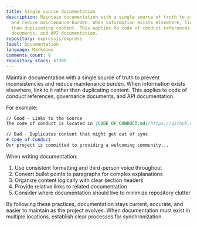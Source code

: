 ```yaml
---
title: Single source documentation
description: Maintain documentation with a single source of truth to prevent inconsistencies
  and reduce maintenance burden. When information exists elsewhere, link to it rather
  than duplicating content. This applies to code of conduct references, governance
  documents, and API documentation.
repository: expressjs/express
label: Documentation
language: Markdown
comments_count: 8
repository_stars: 67300
---
```


Maintain documentation with a single source of truth to prevent inconsistencies and reduce maintenance burden. When information exists elsewhere, link to it rather than duplicating content. This applies to code of conduct references, governance documents, and API documentation.

For example:
```markdown
// Good - Links to the source
The code of conduct is located in [CODE_OF_CONDUCT.md](https://github.com/expressjs/.github/blob/HEAD/CODE_OF_CONDUCT.md)

// Bad - Duplicates content that might get out of sync
# Code of Conduct
Our project is committed to providing a welcoming community...
```

When writing documentation:
1. Use consistent formatting and third-person voice throughout
2. Convert bullet points to paragraphs for complex explanations
3. Organize content logically with clear section headers
4. Provide relative links to related documentation
5. Consider where documentation should live to minimize repository clutter

By following these practices, documentation stays current, accurate, and easier to maintain as the project evolves. When documentation must exist in multiple locations, establish clear processes for synchronization.